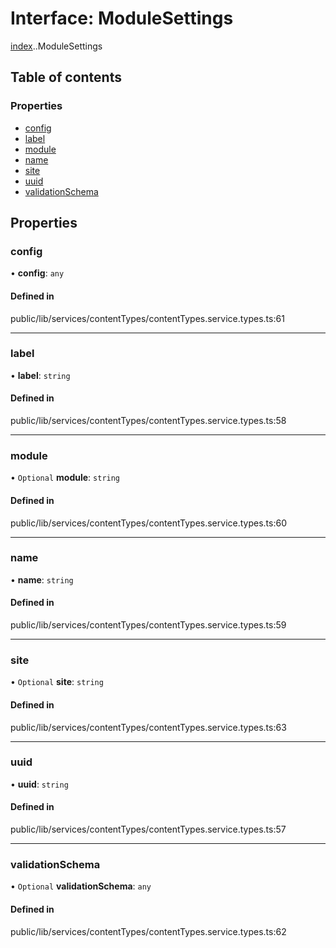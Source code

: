 # Interface: ModuleSettings

[index](../wiki/index).[<internal>](../wiki/index.%3Cinternal%3E).ModuleSettings

## Table of contents

### Properties

- [config](../wiki/index.%3Cinternal%3E.ModuleSettings#config)
- [label](../wiki/index.%3Cinternal%3E.ModuleSettings#label)
- [module](../wiki/index.%3Cinternal%3E.ModuleSettings#module)
- [name](../wiki/index.%3Cinternal%3E.ModuleSettings#name)
- [site](../wiki/index.%3Cinternal%3E.ModuleSettings#site)
- [uuid](../wiki/index.%3Cinternal%3E.ModuleSettings#uuid)
- [validationSchema](../wiki/index.%3Cinternal%3E.ModuleSettings#validationschema)

## Properties

### config

• **config**: `any`

#### Defined in

public/lib/services/contentTypes/contentTypes.service.types.ts:61

___

### label

• **label**: `string`

#### Defined in

public/lib/services/contentTypes/contentTypes.service.types.ts:58

___

### module

• `Optional` **module**: `string`

#### Defined in

public/lib/services/contentTypes/contentTypes.service.types.ts:60

___

### name

• **name**: `string`

#### Defined in

public/lib/services/contentTypes/contentTypes.service.types.ts:59

___

### site

• `Optional` **site**: `string`

#### Defined in

public/lib/services/contentTypes/contentTypes.service.types.ts:63

___

### uuid

• **uuid**: `string`

#### Defined in

public/lib/services/contentTypes/contentTypes.service.types.ts:57

___

### validationSchema

• `Optional` **validationSchema**: `any`

#### Defined in

public/lib/services/contentTypes/contentTypes.service.types.ts:62
